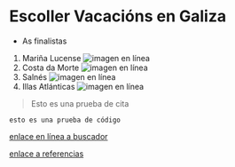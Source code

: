 # Escoller Vacacións en Galiza
* As finalistas
1. Mariña Lucense
![imagen en línea](https://www.sientegalicia.com/blog/wp-content/uploads/2020/02/1170x690.jpg)
2. Costa da Morte
![imagen en línea](https://www.visitacostadamorte.com/archivos/playa-de-corbeiro-1504862103.jpg)
3. Salnés
![imagen en línea](https://www.hola.com/imagenes/viajes/20190816147503/lanzada-playa-pontevedra-galicia/0-709-974/lanzada-ermitaa-a.jpg)
4. Illas Atlánticas
![imagen en línea](https://www.islascies.eu/uploads/1/5/2/2/15227634/playa-rodas-islas-cies-galicia-1_orig.jpeg)

>Esto es una prueba de cita 

```
esto es una prueba de código
```
[enlace en línea a buscador](http://www.google.es)

[enlace a referencias](referencias.md)


